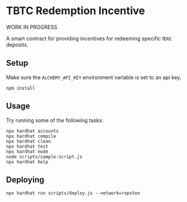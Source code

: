# TBTC Redemption Incentive

WORK IN PROGRESS

A smart contract for providing incentives for redeeming specific tbtc deposits.

## Setup

Make sure the `ALCHEMY_API_KEY` environment variable is set to an api key.

```
npm install
```

## Usage

Try running some of the following tasks:

```shell
npx hardhat accounts
npx hardhat compile
npx hardhat clean
npx hardhat test
npx hardhat node
node scripts/sample-script.js
npx hardhat help
```

## Deploying

```
npx hardhat run scripts/deploy.js --network=ropsten
```
